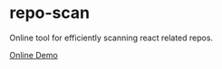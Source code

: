 # repo-scan
Online tool for efficiently scanning react related repos. 


[Online Demo](http://htmlpreview.github.com/?https://github.com/RubyZhuuu/repo-scan/blob/master/index.html)